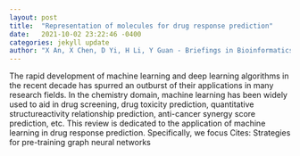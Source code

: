 ```yaml
---
layout: post
title:  "Representation of molecules for drug response prediction"
date:   2021-10-02 23:22:46 -0400
categories: jekyll update
author: "X An, X Chen, D Yi, H Li, Y Guan - Briefings in Bioinformatics, 2021"
---
```

The rapid development of machine learning and deep learning algorithms in the recent decade has spurred an outburst of their applications in many research fields. In the chemistry domain, machine learning has been widely used to aid in drug screening, drug toxicity prediction, quantitative structureactivity relationship prediction, anti-cancer synergy score prediction, etc. This review is dedicated to the application of machine learning in drug response prediction. Specifically, we focus Cites: Strategies for pre-training graph neural networks